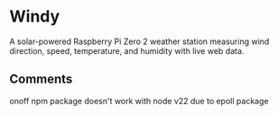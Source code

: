 # Windy
A solar-powered Raspberry Pi Zero 2 weather station measuring wind direction, speed, temperature, and humidity with live web data.

## Comments
onoff npm package doesn't work with node v22 due to epoll package